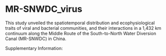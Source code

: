 # MR-SNWDC_virus

This study unveiled the spatiotemporal distribution and ecophysiological traits of viral and bacterial communities, and their interactions in a 1,432 km continuum along the Middle Route of the South-to-North Water Diversion Canal (MR-SNWDC) in China. 

Supplementary Information:
